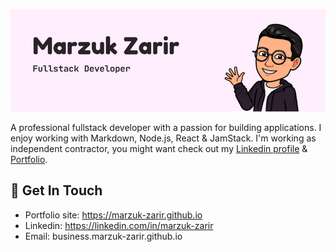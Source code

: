 ![Marzuk Zarir](banner.png)

A professional fullstack developer with a passion for building applications. I enjoy working with Markdown, Node.js, React & JamStack. I'm working as independent contractor, you might want check out my [Linkedin profile](https://linkedin.com/in/marzuk-zarir) & [Portfolio](https://marzuk-zarir.github.io).

<!-- ## 🚀 Latest Blog Posts

Coming Soon -->

## 💬 Get In Touch

- Portfolio site: https://marzuk-zarir.github.io
- Linkedin: https://linkedin.com/in/marzuk-zarir
- Email: business.marzuk-zarir.github.io
